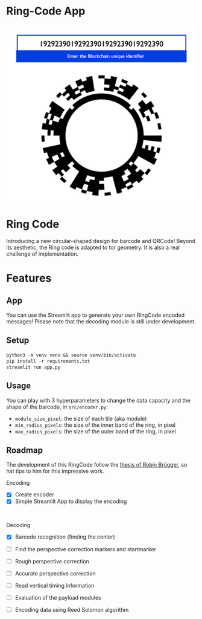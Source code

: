 # Ring-Code App

![Beautiful App](img/render.png)

# Ring Code

Introducing a new circular-shaped design for barcode and QRCode! Beyond its aesthetic, the Ring code is adapted to tor geometry. It is also a real challenge of implementation.

# Features

## App

You can use the Streamlit app to generate your own RingCode encoded messages! Please note that the decoding module is still under development.

## Setup

```
python3 -m venv venv && source venv/bin/activate
pip install -r requirements.txt
streamlit run app.py
```

## Usage

You can play with 3 hyperparameters to change the data capacity and the shape of the barcode, in `src/encoder.py`:
- `module_size_pixel`: the size of each tile (aka module)
- `min_radius_pixels`: the size of the inner band of the ring, in pixel
- `max_radius_pixels`: the size of the outer band of the ring, in pixel

## Roadmap

The development of this RingCode follow the [thesis of Robin Brügger](https://www.dropbox.com/s/a62q4lotoyonnv7/P6_2015_Circular_Codes.pdf?dl=0), so hat tips to him for this impressive work.

Encoding
- [x] Create encoder
- [x] Simple Streamlit App to display the encoding
<br>

Decoding
- [x] Barcode recognition (finding the center)
- [ ] Find the perspective correction markers and startmarker
- [ ] Rough perspective correction
- [ ] Accurate perspective correction
- [ ] Read vertical timing information
- [ ] Evaluation of the payload modules
- [ ] Encoding data using Reed Solomon algorithm

